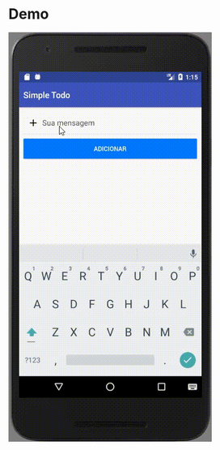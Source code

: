 # Demo

![Demo](https://raw.githubusercontent.com/daniellmartins/todo-app-asyncstorage/master/demo.gif)